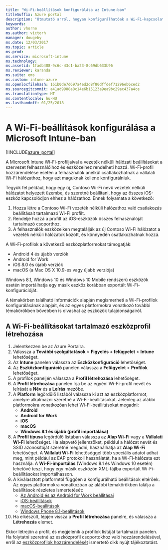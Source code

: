 ```yaml
---
title: "Wi-Fi-beállítások konfigurálása az Intune-ban"
titleSuffix: Azure portal
description: "Útmutató arról, hogyan konfigurálhatóak a Wi-Fi-kapcsolatok felügyelt eszközökön az Intune-nal.”"
keywords: 
author: vhorne
ms.author: victorh
manager: dougeby
ms.date: 12/03/2017
ms.topic: article
ms.prod: 
ms.service: microsoft-intune
ms.technology: 
ms.assetid: 1fadb488-9c6c-43c1-ba23-8c69db633b96
ms.reviewer: karanda
ms.suite: ems
ms.custom: intune-azure
ms.openlocfilehash: 161b0de7d697a4ed2d8f80dffdef71296eb6ced2
ms.sourcegitcommit: a41ad9988a8c14e6b15123a9ea9bc29ac437a4ce
ms.translationtype: HT
ms.contentlocale: hu-HU
ms.lasthandoff: 01/25/2018
---
```

# <a name="how-to-configure-wi-fi-settings-in-microsoft-intune"></a>A Wi-Fi-beállítások konfigurálása a Microsoft Intune-ban

[!INCLUDE[azure_portal](./includes/azure_portal.md)]

A Microsoft Intune Wi-Fi-profiljaival a vezeték nélküli hálózati beállításokat a szervezet felhasználóihoz és eszközeihez rendelheti hozzá. Wi-Fi-profil hozzárendelése esetén a felhasználók anélkül csatlakozhatnak a vállalati Wi-Fi hálózathoz, hogy azt maguknak kellene konfigurálniuk.

Tegyük fel például, hogy egy új, Contoso Wi-Fi nevű vezeték nélküli hálózatot helyezett üzembe, és szeretné beállítani, hogy az összes iOS-eszköz kapcsolódjon ehhez a hálózathoz. Ennek folyamata a következő:

1. Hozza létre a Contoso Wi-Fi vezeték nélküli hálózathoz való csatlakozás beállításait tartalmazó Wi-Fi profilt.
2. Rendelje hozzá a profilt az iOS-eszközök összes felhasználóját tartalmazó csoporthoz.
3. A felhasználók eszközeiken megtalálják az új Contoso Wi-Fi hálózatot a vezeték nélküli hálózatok között, és könnyedén csatlakozhatnak hozzá.

A Wi-Fi-profilok a következő eszközplatformokat támogatják:

- Android 4 és újabb verziók
- Android for Work
- iOS 8.0 és újabb verziók
- macOS (a Mac OS X 10.9-es vagy újabb verziója)

Windows 8.1, Windows 10 és Windows 10 Mobile rendszerű eszközök esetén importálhatja egy másik eszköz korábban exportált Wi-Fi-konfigurációját.

A témakörben található információk alapján megismerheti a Wi-Fi-profilok konfigurálásának alapjait, és az egyes platformokra vonatkozó további témakörökben bővebben is olvashat az eszközök tulajdonságairól.

## <a name="create-a-device-profile-containing-wi-fi-settings"></a>A Wi-Fi-beállításokat tartalmazó eszközprofil létrehozása

1. Jelentkezzen be az Azure Portalra.
2. Válassza a **További szolgáltatások** > **Figyelés + felügyelet** > **Intune** lehetőséget.
3. Az **Intune** panelen válassza az **Eszközkonfiguráció** lehetőséget.
2. Az **Eszközkonfiguráció** panelen válassza a **Felügyelet** > **Profilok** lehetőséget.
3. A profilok paneljén válassza a **Profil létrehozása** lehetőséget.
4. A **Profil létrehozása** panelen írja be az egyéni Wi-Fi-profil nevét és leírását a **Név** és a **Leírás** mezőbe.
5. A **Platform** legördülő listából válassza ki azt az eszközplatformot, amelyre alkalmazni szeretné a Wi-Fi-beállításokat. Jelenleg az alábbi platformokra vonatkozóan lehet Wi-Fi-beállításokat megadni:
    - **Android**
    - **Android for Work**
    - **iOS**
    - **macOS**
    - **Windows 8.1 és újabb (profil importálása)**
6. A **Profil típusa** legördülő listában válassza az **Alap Wi-Fi** vagy a **Vállalati Wi-Fi** lehetőséget. Ha alapvető jellemzőket, például a hálózat nevét és SSID azonosítóját szeretné megadni, használhatja az **Alap Wi-Fi** lehetőséget. A **Vállalati Wi-Fi** lehetőséggel több speciális adatot adhat meg, mint például az EAP protokoll használatát, ha a Wi-Fi-hálózata ezt használja. A **Wi-Fi-importálás** (Windows 8.1 és Windows 10 esetén) lehetővé teszi, hogy egy másik eszközön XML-fájlba exportált Wi-Fi-beállításokat importálhasson.
7. A kiválasztott platformtól függően a konfigurálható beállítások eltérőek. Az egyes platformokra vonatkozóan az alábbi témakörökben találja a beállítások részletes ismertetését:
    - [Az Android és az Android for Work beállításai](wi-fi-settings-android.md)
    - [iOS-beállítások](wi-fi-settings-ios.md)
    - [macOS-beállítások](wi-fi-settings-macos.md)
    - [Windows Phone 8.1-beállítások](wi-fi-settings-import-windows-8-1.md)
8. Ha elkészült, lépjen vissza a **Profil létrehozása** panelre, és válassza a **Létrehozás** elemet.

Ekkor létrejön a profil, és megjelenik a profilok listáját tartalmazó panelen.
Ha folytatni szeretné az eszközprofil csoportokhoz való hozzárendelésével, erről az [eszközprofilok hozzárendelését](device-profile-assign.md) ismertető cikk nyújt tájékoztatást.
